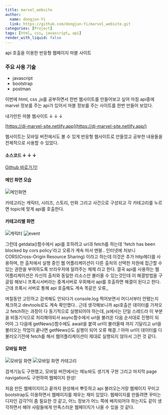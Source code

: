 ```yaml
---
title: marvel_website
author:
  name: dongjun-Yi
  link: https://github.com/dongjun-Yi/marvel_website.git
categories: [Project]
tags: [html, css, javascript, api]
render_with_liquid: false
---
```


api 호출을 이용한 반응형 웹페이지 마블 사이트

### 주요 사용 기술

* javascript
* bootstrap
* postman

이번에 html, css ,js를 공부하면서 한번 웹사이트를 만들어보고 싶어 마침 api중에 marvel 정보를 주는 api가 있어서 
마블 정보를 주는 사이트를 한번 만들어 보았다.

내가만든 마블 웹사이트  ↓ ↓ ↓

[https://dj-marvel-site.netlify.app](https://dj-marvel-site.netlify.app/)



웹사이트는 모바일 버전에서도 볼 수 있게 반응형 웹사이트로 만들었고 공부한 내용들을 전체적으로 사용할 수 있었다.

#### 소스코드 ↓ ↓ ↓
[Github 바로가기!](https://github.com/dongjun-Yi/marvel_website.git)

#### 메인 화면 모습
![메인화면](https://user-images.githubusercontent.com/90665186/152365716-36089046-b502-4760-82f2-5e963ea1dacb.jpg)

카테고리는 캐릭터, 시리즈, 스토리, 만화 그리고 사건으로 구성되고
각 카테고리를 누르면 topic에 맞게 api를 호출한다.

#### 카테고리별 화면
![캐릭터](https://user-images.githubusercontent.com/90665186/152366006-99c58bce-e2b9-4976-822c-7c86a454dd90.jpg)
![event](https://user-images.githubusercontent.com/90665186/152366246-ee61643e-8d45-4972-8a6f-e50a105ffaad.jpg)

그런데 getdata()함수에서 api를 호하려고 url과 fetch를 하는데 'fetch has been blocked by cors policy'라고 오류가 계속 떠서 멘붕..
인터넷에 처보니 CORS(Cross-Origin Resource Sharing) 이라고 하는데 이것은 추가 http헤더를 사용하며, 
한 출처에서 실행 중인 웹 어플리케이션이 다른 출처의 선택한 자원에 접근할 수 있는 권한을 부여하도록 브라우저에 알려주는 체제 라고 한다.
결국 api를 사용하는 웹어플리케이션은 자신의 출처와 동일한 리소스만 불러올 수 있는것인데 이 해결방법을 구글링 해보니
프록시서버라는 중계서버로 우회해서 api를 호출하면 해결이 된다고 한다.
근데 프록시 서버로 통해 api 호출해도 계속 똑같은 오류,,

며칠동안 고민하고 검색해도 안되다가 console.log 찍어보면서 어디서부터 안됐는지 체크하고 devtools로도 계속 확인했다..
근데 생각해보니까 api호출은 데이터를 가져오고 fetch하는 과정이 다 동기적으로 실행되어야 하는데,
js에서는 단일 스레드라 이 부분을 비동기식으로 처리해야되서 async함수에서 url을 불러온 다음
순서대로 진행이 되어야 그 다음에 getNews()함수에도 await을 붙여 url이 불러올때 까지 기달리고 url을 불러오는 작업이
끝나면 getNews()도 실행이 되어 오류 해결..!
아마 url이 데이터를 다 불러오기전에 fetch를 해서 웹어플리케이션이 제대로 실행되지 않아서 그런 것 같다.

#### 모바일 화면
![모바일 화면](https://user-images.githubusercontent.com/90665186/152367879-cdf1f4eb-c87c-4224-8841-cb18f1c960e7.jpg)
![모바일 화면 카테고리](https://user-images.githubusercontent.com/90665186/152367888-e7e13662-a1f6-41cf-bc67-2ac28b4e127d.jpg)

검색기능도 구현했고, 모바일 버전에서는 메뉴바도 생기게 구현
그리고 마지막 page navigation도 구현하여 웹페이지 완성!



처음 만든 웹페이지이고 끝까지 완성해서 뿌듯하고 api 불러오는거랑 웹페이지 꾸미고 bootstrap도 이용하면서 
웹페이지를 채우는 재미 있었다. 웹페이지를 만들려면 꾸미는 디자인 감각?이 좀 필요한 것 같고, 어느 정보가 어느 쪽에 배치되어야 하는지도
같이 생각하면서 해야 사람들에게 만족스러운 웹페이지가 나올 수 있을 것 같다. 



